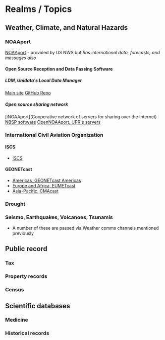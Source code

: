 # Realms / Topics 
## Weather, Climate, and Natural Hazards

### NOAAport
[NOAAport](http://www.nws.noaa.gov/noaaport/html/noaaport.shtml) - provided by US NWS but *has international data, forecasts, and messages also*

#### Open Source Reception and Data Passing Software

##### LDM, Unidata's Local Data Manager
[Main site](http://www.unidata.ucar.edu/software/ldm/)
[GitHub Repo](https://github.com/Unidata/LDM)

##### Open source sharing network
[iNOAAport](Cooperative network of servers for sharing over the Internet)
[NBSP software](http://www.noaaport.net/) 
[OpenNOAAport, UPR's servers](http://www.opennoaaport.net/)

### International Civil Aviation Organization

#### ISCS
* [ISCS](http://www.nws.noaa.gov/iscs/)

#### GEONETcast
* [Americas, GEONETcast Americas](http://www.geonetcastamericas.noaa.gov/)
* [Europe and Africa, EUMETcast](http://www.eumetsat.int/website/home/Data/DataDelivery/EUMETCast/index.html)
* [Asia-Pacific, CMAcast](http://www.cma.gov.cn/en2014/international/features/201409/t20140924_262230.html)

### Drought

### Seismo, Earthquakes, Volcanoes, Tsunamis

* A number of these are passed via Weather comms channels mentioned previously

## Public record
### Tax
### Property records
### Census


## Scientific databases
### Medicine
### Historical records
